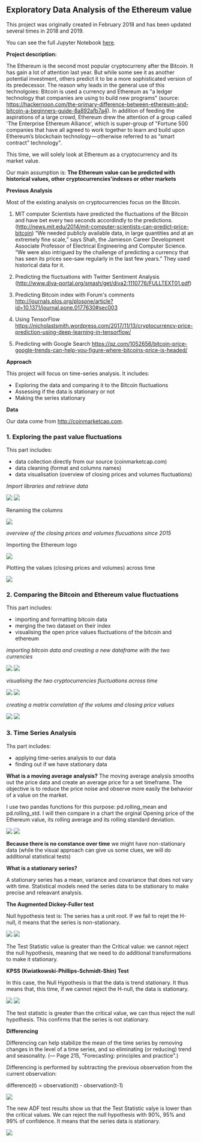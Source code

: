 ## Exploratory Data Analysis of the Ethereum value 

This project was originally created in February 2018 and has been updated several times in 2018 and 2019. 

You can see the full Jupyter Notebook [here](https://hub.gke.mybinder.org/user/ethelk-ethereum-and-time-series-tlxakezn/tree). 

**Project description:** 

The Ethereum is the second most popular cryptocurreny after the Bitcoin. It has gain a lot of attention last year. But while some see it as another potential investment, others predict it to be a more sophisticated version of its predecessor. The reason why leads in the general use of this technolgoies: Bitcoin is used a currency and Ethereum as "a ledger technology that companies are using to build new programs" (source: https://hackernoon.com/the-primary-difference-between-ethereum-and-bitcoin-a-beginners-guide-8a892afb7a4). In addition of feeding the aspirations of a large crowd, Ethereum drew the attention of a group called 'The Enterprise Ethereum Alliance', which is super-group of "Fortune 500 companies that have all agreed to work together to learn and build upon Ethereum’s blockchain technology — otherwise referred to as “smart contract” technology".

This time, we will solely look at Ethereum as a cryptocurrency and its market value. 

Our main assumption is: **The Ethereum value can be predicted with historical values, other cryptocurrencies'indexes or other markets**


**Previous Analysis**

Most of the existing analysis on cryptocurrencies focus on the Bitcoin. 

1. MIT computer Scientists have predicted the fluctuations of the Bitcoin and have bet every two seconds accordindly to the predictions. (http://news.mit.edu/2014/mit-computer-scientists-can-predict-price-bitcoin) “We needed publicly available data, in large quantities and at an extremely fine scale,” says Shah, the Jamieson Career Development Associate Professor of Electrical Engineering and Computer Science. “We were also intrigued by the challenge of predicting a currency that has seen its prices see-saw regularly in the last few years.” They used historical data for it.

2. Predicting the fluctuations with Twitter Sentiment Analysis
(http://www.diva-portal.org/smash/get/diva2:1110776/FULLTEXT01.pdf)

3. Predicting Bitcoin index with Forum's comments
http://journals.plos.org/plosone/article?id=10.1371/journal.pone.0177630#sec003

4. Using TensorFlow
https://nicholastsmith.wordpress.com/2017/11/13/cryptocurrency-price-prediction-using-deep-learning-in-tensorflow/

5. Predicting with Google Search
https://qz.com/1052656/bitcoin-price-google-trends-can-help-you-figure-where-bitcoins-price-is-headed/


**Approach**

This project will focus on time-series analysis. It includes: 
- Exploring the data and comparing it to the Bitcoin fluctuations 
- Assessing if the data is stationary or not
- Making the series stationary 

**Data**

Our data come from http://coinmarketcap.com. 


### 1. Exploring the past value fluctuations

This part includes: 
- data collection directly from our source (coinmarketcap.com)
- data cleaning (format and columns names) 
- data visualisation (overview of closing prices and volumes fluctuations) 

_Import libraries and retrieve data_

<img src="images/import_lib_2.png?raw=true"/>

<img src="images/head.png?raw=true"/>

Renaming the columns 

<img src="images/rename_col.png?raw=true"/>

_overview of the closing prices and volumes flucuations since 2015_

Importing the Ethereum logo 

<img src="images/logo.png?raw=true"/>

Plotting the values (closing prices and volumes) across time

<img src="images/visuali.png?raw=true"/>


### 2. Comparing the Bitcoin and Ethereum value fluctuations

This part includes:
- importing and formatting bitcoin data 
- merging the two dataset on their index 
- visualising the open price values fluctuations of the bitcoin and ethereum 

_importing bitcoin data and creating a new dataframe with the two currencies_

<img src="images/code_df_compare.png?raw=true"/>

<img src="images/df_compare_eth_bit.png?raw=true"/>

_visualising the two cryptocurrencies fluctuations across time_

<img src="images/vis_bit_eth_code.png?raw=true"/>

<img src="images/vis_bit_eth_2018_2018.png?raw=true"/>

_creating a matrix correlation of the volums and closing price values_ 

<img src="images/matrix_corr_code.png?raw=true"/>

<img src="images/matric_corr_vis.png?raw=true"/>


### 3. Time Series Analysis 

Ths part includes: 
- applying time-series analysis to our data 
- finding out if we have stationary data

**What is a moving average analysis?**
The moving average analysis smooths out the price data and create an average price for a set timeframe. The objective is to reduce the price noise and observe more easily the behavior of a value on the market. 

I use two pandas functions for this purpose: pd.rolling_mean and pd.rolling_std. I will then compare in a chart the orginal Opening price of the Ethereum value, its rolling average and its rolling standard deviation. 

<img src="images/rolling_mean_std_code.png?raw=true"/>

<img src="images/rolling_mean_std.png?raw=true"/>

**Because there is no constance over time** we might have non-stationary data (while the visual approach can give us some clues, we will do additional statistical tests)

**What is a stationary series?** 

A stationary series has a mean, variance and covariance that does not vary with time. Statistical models need the series data to be stationary to make precise and releavant analysis. 

**The Augmented Dickey-Fuller test** 

Null hypothesis test is: The series has a unit root. If we fail to rejet the H-null, it means that the series is non-stationary. 

<img src="images/results_1_code.png?raw=true"/>

<img src="images/results_1.png?raw=true"/>

The Test Statistic value is greater than the Critical value: we cannot reject the null hypothesis, meaning that we need to do additional transformations to make it stationary.

**KPSS (Kwiatkowski-Phillips-Schmidt-Shin) Test** 

In this case, the Null Hypothesis is that the data is trend stationary. It thus means that, this time, if we cannot reject the H-null, the data is stationary. 

<img src="images/Screen Shot 2019-08-05 at 9.33.06 pm.png?raw=true"/> 

<img src="images/Screen Shot 2019-08-05 at 9.33.13 pm.png?raw=true"/>

The test statistic is greater than the critical value, we can thus reject the null hypothesis. This confirms that the series is not stationary.

**Differencing** 

Differencing can help stabilize the mean of the time series by removing changes in the level of a time series, and so eliminating (or reducing) trend and seasonality. (— Page 215, "Forecasting: principles and practice".) 

Differencing is performed by subtracting the previous observation from the current observation:

difference(t) = observation(t) - observation(t-1)

<img src="images/Screen Shot 2019-08-06 at 9.07.00 am.png?raw=true"/>

The new ADF test results show us that the Test Statistic valye is lower than the critical values. We can reject the null hypothesis with 90%, 95% and 99% of confidence. It means that the series data is stationary. 

<img src="images/Screen Shot 2019-08-06 at 9.07.05 am.png?raw=true"/>















